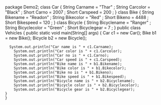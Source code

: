 package Demo2;
class Car
{
	String Carname = "Thar" ;
	String Carcolor = "Black" ;
	Short Carno = 2007 ;
	Short Carspeed = 200 ;
}
	class Bike
{
	String Bikename = "Readon" ;
	String Bikecolor = "Red" ;
	Short Bikeno = 4488 ;
	Short Bikespeed = 120 ;
}
class Bicycle
{
	String Bicyclename = "Ranger" ;
	String Bicyclecolor = "Green" ;
	Short Bicyclegear = 7 ;
}
public class Vehicles 
{
	public static void main(String[] args)
	{
		Car c1 = new Car();
		Bike b1 = new Bike();
		Bicycle b2 = new Bicycle();
		
	  System.out.println("Car name is " + c1.Carname);
		System.out.println("Car color is " + c1.Carcolor);
		System.out.println("Car no is " + c1.Carno);
		System.out.println("Car speed is " + c1.Carspeed);
		System.out.println("Bike name is " + b1.Bikename);
		System.out.println("Bike color is " + b1.Bikecolor);
		System.out.println("Bike no is " + b1.Bikeno);
		System.out.println("Bike speed is " + b1.Bikespeed);
		System.out.println("Bicycle name is " + b2.Bicyclename);
		System.out.println("Bicycle color is " + b2.Bicyclecolor);
		System.out.println("Bicycle gear is " + b2.Bicyclegear);
	}
	}

